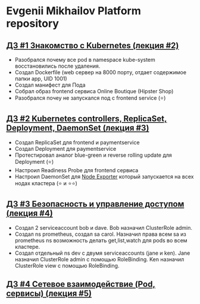 # Evgenii Mikhailov Platform repository

## [ДЗ **#1** Знакомство с Kubernetes (лекция #2)](kubernetes-intro/README.md)
* Разобрался почему все pod в namespace kube-system восстановились после удаления.
* Создал Dockerfile (web сервер на 8000 порту, отдает содержимое папки app, UID 1001)
* Создал манифест для Пода
* Собрал образ frontend сервиса Online Boutique (Hipster Shop)
* Разобрался почеу не запускался под с frontend service (⭐)

## [ДЗ **#2** Kubernetes controllers, ReplicaSet, Deployment, DaemonSet (лекция #3)](kubernetes-controllers/README.md)
* Создал ReplicaSet для frontend и paymentservice
* Создал Deployment для paymentservice
* Протестировал аналог blue-green и reverse rolling update для Deployment (⭐)
* Настроил Readiness Probe для frontend сервиса
* Настроил DaemonSet для [Node Exporter](https://github.com/prometheus/node_exporter) который запускается на всех нодах кластера (⭐ и ⭐⭐)

## [ДЗ **#3** Безопасность и управление доступом (лекция #4)](kubernetes-security/README.md)
* Создал 2 serviceaccount bob и dave. Bob назначил ClusterRole admin.
* Создал ns prometheus, создал sa carol. Назначил права всем sa из prometheus ns возможность делать get,list,watch для pods во всем кластере.
* Создал отдельный ns dev с двумя serviceaccounts (jane и ken). Jane назначил ClusterRole admin с помощью RoleBinding. Ken назначил ClusterRole view с помощью RoleBinding.

## [ДЗ **#4** Сетевое взаимодействие (Pod, сервисы) (лекция #5)](kubernetes-network/README.md)